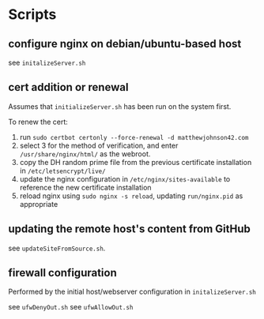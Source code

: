 # Scripts

## configure nginx on debian/ubuntu-based host

see `initalizeServer.sh`

## cert addition or renewal

Assumes that `initializeServer.sh` has been run on the system first.

To renew the cert:

1) run `sudo certbot certonly --force-renewal -d matthewjohnson42.com`
2) select 3 for the method of verification, and enter `/usr/share/nginx/html/` as the webroot.
3) copy the DH random prime file from the previous certificate installation in `/etc/letsencrypt/live/`
4) update the nginx configuration in `/etc/nginx/sites-available` to reference the new certificate installation
5) reload nginx using `sudo nginx -s reload`, updating `run/nginx.pid` as appropriate

## updating the remote host's content from GitHub

see `updateSiteFromSource.sh`.

## firewall configuration

Performed by the initial host/webserver configuration in `initalizeServer.sh`

see `ufwDenyOut.sh`
see `ufwAllowOut.sh`
